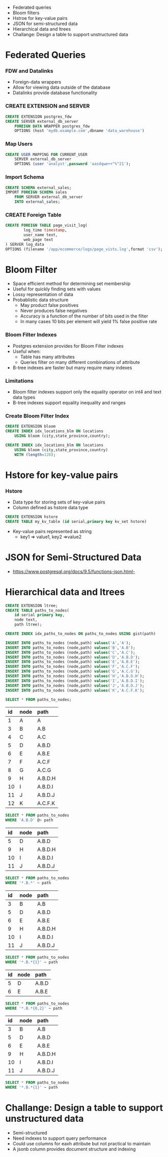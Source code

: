 - Federated queries
- Bloom filters
- Hstroe for key-value pairs
- JSON for semi-structured data
- Hierarchical data and ltrees
- Challange: Design a table to support unstructured data

# Federated Queries

### FDW and Datalinks

- Foreign-data wrappers
- Allow for viewing data outside of the database
- Datalinks provide database functionality

### CREATE EXTENSION and SERVER

```sql
CREATE EXTENSION postgres_fdw
CREATE SERVER external_db_server
    FOREIGN DATA WRAPPER postgres_fdw
    OPTIONS (host 'mydb.example.com',dbname 'data_warehouse')
```

### Map Users

```sql
CREATE USER MAPPING FOR CURRENT_USER
    SERVER external_db_server
    OPTIONS (user 'analyst',password 'aasdqwe++^%^21');
```

### Import Schema

```SQL
CREATE SCHEMA external_sales;
IMPORT FOREIGN SCHEMA sales
    FROM SERVER external_db_server
    INTO external_sales;
```

### CREATE Foreign Table

```sql
CREATE FOREIGN TABLE page_visit_log(
        log_time timestamp,
        user_name text,
        web_page text
) SERVER log_data
OPTIONS (filename '/app/ecommerce/logs/page_vists.log',format 'csv');
```

# Bloom Filter

- Space efficient method for determining set membership
- Useful for quickly finding sets with values
- Lossy representation of data
- Probablistic data structure
  - May product false positives
  - Never produces false negatives
  - Accuracy is a function of the number of bits used in the filter
  - In many cases 10 bits per element will yield 1% false positive rate

### Bloom Filter Indexes

- Postgres extension provides for Bloom Filter indexes
- Useful when:
  - Table has many attributes
  - Queries filter on many different combinations of attribute
- B-tree indexes are faster but many require many indexes

### Limitations

- Bloom filter indexes support only the equality operator on int4 and text data types
- B-tree indexes support equality inequality and ranges

### Create Bloom Filter Index

```sql
CREATE EXTENSION bloom
CREATE INDEX idx_locations_blm ON locations
    USING bloom (city,state_province,country);
```

```sql
CREATE INDEX idx_locations_blm ON locations
    USING bloom (city,state_province,country)
    WITH (length=128);
```

# Hstore for key-value pairs

### Hstore

- Data type for storing sets of key-value pairs
- Column defined as hstore data type

```sql
CREATE EXTENSION hstore
CREATE TABLE my_kv_table (id serial,primary key kv_set hstore)
```

- Key-value pairs represented as string
  - key1 => value1, key2 =>value2

# JSON for Semi-Structured Data

- https://www.postgresql.org/docs/9.5/functions-json.html-

# Hierarchical data and ltrees

```sql
CREATE EXTENSION ltree;
CREATE TABLE paths_to_nodes(
    id serial primary key,
    node text,
    path ltree);
```

```sql
CREATE INDEX idx_paths_to_nodes ON paths_to_nodes USING gist(path)
```

```SQL
INSERT INTO paths_to_nodes (node,path) values('A','A');
INSERT INTO paths_to_nodes (node,path) values('B','A.B');
INSERT INTO paths_to_nodes (node,path) values('C','A.C');
INSERT INTO paths_to_nodes (node,path) values('D','A.B.D');
INSERT INTO paths_to_nodes (node,path) values('E','A.B.E');
INSERT INTO paths_to_nodes (node,path) values('F','A.C.F');
INSERT INTO paths_to_nodes (node,path) values('G','A.C.G');
INSERT INTO paths_to_nodes (node,path) values('H','A.B.D.H');
INSERT INTO paths_to_nodes (node,path) values('I','A.B.D.I');
INSERT INTO paths_to_nodes (node,path) values('J','A.B.D.J');
INSERT INTO paths_to_nodes (node,path) values('K','A.C.F.K');
```

```SQL
SELECT * FROM paths_to_nodes;
```

| id  | node | path    |
| :-- | :--- | :------ |
| 1   | A    | A       |
| 3   | B    | A.B     |
| 4   | C    | A.C     |
| 5   | D    | A.B.D   |
| 6   | E    | A.B.E   |
| 7   | F    | A.C.F   |
| 8   | G    | A.C.G   |
| 9   | H    | A.B.D.H |
| 10  | I    | A.B.D.I |
| 11  | J    | A.B.D.J |
| 12  | K    | A.C.F.K |

```sql
SELECT * FROM paths_to_nodes
WHERE 'A.B.D' @> path
```

| id  | node | path    |
| :-- | :--- | :------ |
| 5   | D    | A.B.D   |
| 9   | H    | A.B.D.H |
| 10  | I    | A.B.D.I |
| 11  | J    | A.B.D.J |

```sql
SELECT * FROM paths_to_nodes
WHERE '*.B.*' ~ path
```

| id  | node | path    |
| :-- | :--- | :------ |
| 3   | B    | A.B     |
| 5   | D    | A.B.D   |
| 6   | E    | A.B.E   |
| 9   | H    | A.B.D.H |
| 10  | I    | A.B.D.I |
| 11  | J    | A.B.D.J |

```SQL
SELECT * FROM paths_to_nodes
WHERE '*.B.*{1}' ~ path
```

| id  | node | path  |
| :-- | :--- | :---- |
| 5   | D    | A.B.D |
| 6   | E    | A.B.E |

```SQL
SELECT * FROM paths_to_nodes
WHERE '*.B.*{0,2}' ~ path
```

| id  | node | path    |
| :-- | :--- | :------ |
| 3   | B    | A.B     |
| 5   | D    | A.B.D   |
| 6   | E    | A.B.E   |
| 9   | H    | A.B.D.H |
| 10  | I    | A.B.D.I |
| 11  | J    | A.B.D.J |

```SQL
SELECT * FROM paths_to_nodes
WHERE '*.B.*{1}' ~ path
```

# Challange: Design a table to support unstructured data

- Semi-structured
- Need indexes to support query performance
- Could use columns for eaxh attribute but not practical to maintain
- A jsonb column provides document structure and indexing
